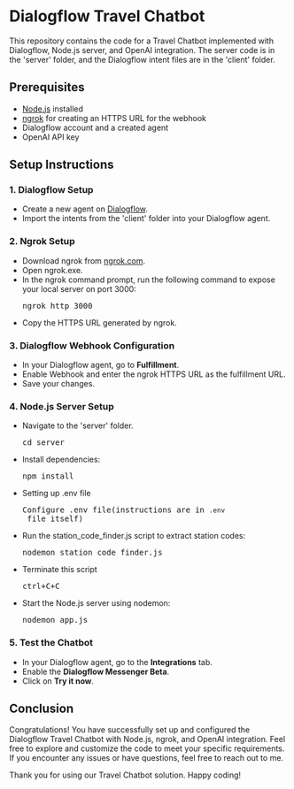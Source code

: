 <h1>Dialogflow Travel Chatbot</h1>

<p>This repository contains the code for a Travel Chatbot implemented with Dialogflow, Node.js server, and OpenAI
    integration. The server code is in the 'server' folder, and the Dialogflow intent files are in the 'client'
    folder.</p>

<h2>Prerequisites</h2>
<ul>
    <li><a href="https://nodejs.org/">Node.js</a> installed</li>
    <li><a href="https://ngrok.com/">ngrok</a> for creating an HTTPS URL for the webhook</li>
    <li>Dialogflow account and a created agent</li>
    <li>OpenAI API key</li>
</ul>

<h2>Setup Instructions</h2>

<h3>1. Dialogflow Setup</h3>
<ul>
    <li>Create a new agent on <a href="https://dialogflow.cloud.google.com/">Dialogflow</a>.</li>
    <li>Import the intents from the 'client' folder into your Dialogflow agent.</li>
</ul>

<h3>2. Ngrok Setup</h3>
<ul>
    <li>Download ngrok from <a href="https://ngrok.com/download">ngrok.com</a>.</li>
    <li>Open ngrok.exe.</li>
    <li>In the ngrok command prompt, run the following command to expose your local server on port 3000:</li>
    <pre>ngrok http 3000</pre>
    <li>Copy the HTTPS URL generated by ngrok.</li>
</ul>

<h3>3. Dialogflow Webhook Configuration</h3>
<ul>
    <li>In your Dialogflow agent, go to <strong>Fulfillment</strong>.</li>
    <li>Enable Webhook and enter the ngrok HTTPS URL as the fulfillment URL.</li>
    <li>Save your changes.</li>
</ul>

<h3>4. Node.js Server Setup</h3>
<ul>
    <li>Navigate to the 'server' folder.</li>
    <pre>cd server</pre>
    <li>Install dependencies:</li>
    <pre>npm install</pre>
    <li>Setting up .env file</li>
    <pre>Configure .env file(instructions are in <code>.env</code> file itself) </pre>
    <li>Run the station_code_finder.js script to extract station codes:</li>
    <pre>nodemon station_code_finder.js</pre>
    <li>Terminate this script</li>
    <pre>ctrl+C+C</pre>
    <li>Start the Node.js server using nodemon:</li>
    <pre>nodemon app.js</pre>
</ul>

<h3>5. Test the Chatbot</h3>
<ul>
    <li>In your Dialogflow agent, go to the <strong>Integrations</strong> tab.</li>
    <li>Enable the <strong>Dialogflow Messenger Beta</strong>.</li>
    <li>Click on <strong>Try it now</strong>.</li>
</ul>
<h2>Conclusion</h2>

<p>Congratulations! You have successfully set up and configured the Dialogflow Travel Chatbot with Node.js, ngrok,
    and OpenAI integration. Feel free to explore and customize the code to meet your specific requirements. If you
    encounter any issues or have questions, feel free to reach out to me.</p>

<p>Thank you for using our Travel Chatbot solution. Happy coding!</p>
